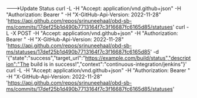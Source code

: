 --->Update Status 
curl -L   -H "Accept: application/vnd.github+json"   -H "Authorization: Bearer "   -H "X-GitHub-Api-Version: 2022-11-28" 'https://api.github.com/repos/srinuneehaal/obd-sb-ms/commits/17def25b1d490b7713164f7c3f16687fc6165d85/statuses'
curl -L  -X POST -H "Accept: application/vnd.github+json"   -H "Authorization: Bearer "   -H "X-GitHub-Api-Version: 2022-11-28" 'https://api.github.com/repos/srinuneehaal/obd-sb-ms/statuses/17def25b1d490b7713164f7c3f16687fc6165d85' -d '{"state":"success","target_url":"https://example.com/build/status","description":"The build is in success!","context":"continuous-integration/jenkins"}'
curl -L   -H "Accept: application/vnd.github+json"   -H "Authorization: Bearer "   -H "X-GitHub-Api-Version: 2022-11-28" 'https://api.github.com/repos/srinuneehaal/obd-sb-ms/commits/17def25b1d490b7713164f7c3f16687fc6165d85/statuses'
